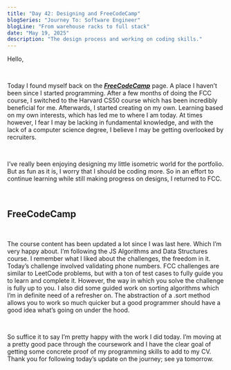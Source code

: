 ```yaml
---
title: "Day 42: Designing and FreeCodeCamp"
blogSeries: "Journey To: Software Engineer"
blogLine: "From warehouse racks to full stack"
date: "May 19, 2025"
description: "The design process and working on coding skills."
---
```


Hello,

<br>

Today I found myself back on the ***[FreeCodeCamp](freecodecamp.org "freecodecamp.org")*** page. A place I haven’t been since I started programming. After a few months of doing the FCC course, I switched to the Harvard CS50 course which has been incredibly beneficial for me. Afterwards, I started creating on my own. Learning based on my own interests, which has led me to where I am today. At times however, I fear I may be lacking in fundamental knowledge, and with the lack of a computer science degree, I believe I may be getting overlooked by recruiters. 

<br> 

I’ve really been enjoying designing my little isometric world for the portfolio. But as fun as it is, I worry that I should be coding more. So in an effort to continue learning while still making progress on designs, I returned to FCC. 

<br> 

## FreeCodeCamp

<br>

The course content has been updated a lot since I was last here. Which I’m very happy about. I’m following the JS Algorithms and Data Structures course. I remember what I liked about the challenges, the freedom in it. Today’s challenge involved validating phone numbers. FCC challenges are similar to LeetCode problems, but with a ton of test cases to fully guide you to learn and complete it. However, the way in which you solve the challenge is fully up to you. I also did some guided work on sorting algorithms which I’m in definite need of a refresher on. The abstraction of a .sort method allows you to work so much quicker but a good programmer should have a good idea what’s going on under the hood. 

<br>

So suffice it to say I’m pretty happy with the work I did today. I’m moving at a pretty good pace through the coursework and I have the clear goal of getting some concrete proof of my programming skills to add to my CV. Thank you for following today’s update on the journey; see ya tomorrow.